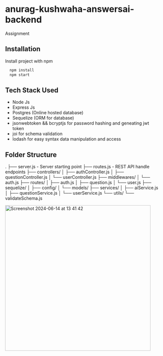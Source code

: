 # anurag-kushwaha-answersai-backend
 Assignment


## Installation

Install project with npm

```bash
  npm install
  npm start
```
    
## Tech Stack Used

- Node Js
- Express Js
- Postgres (Online hosted database)
- Sequelize (ORM for database)
- jsonwebtoken && bcryptjs for password hashing and geneating jwt token
- joi for schema validation
- lodash for easy syntax data manipulation and access

## Folder Structure
.
├── server.js - Server starting point
├── routes.js - REST API handle endpoints
├── controllers/ 
│   ├── authController.js
│   ├── questionController.js
│   └── userController.js
├── middlewares/
│   └── auth.js
├── routes/
│   ├── auth.js
│   ├── question.js
│   └── user.js
├── sequelize/
│   ├── config/
│   └── models/
├── services/
│   ├── aiService.js
│   ├── questionService.js
│   └── userService.js
└── utils/
    └── validateSchema.js

    
<img width="469" alt="Screenshot 2024-06-14 at 13 41 42" src="https://github.com/Anurag-kuswaha/anurag-kushwaha-AnswersAi-Backend/assets/73064862/f29ed32f-db67-42ab-9e72-a9612bc5ed19">

